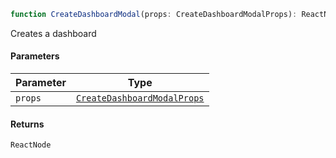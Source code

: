 ```ts
function CreateDashboardModal(props: CreateDashboardModalProps): ReactNode;
```

Creates a dashboard

#### Parameters

| Parameter | Type                                                        |
| --------- | ----------------------------------------------------------- |
| `props`   | [`CreateDashboardModalProps`](CreateDashboardModalProps.md) |

#### Returns

`ReactNode`
